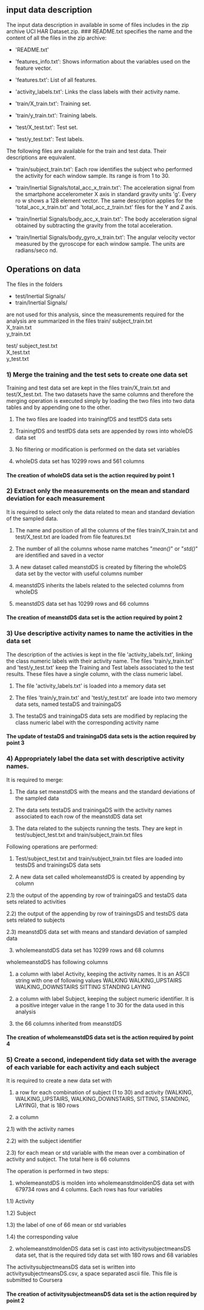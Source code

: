 ## input data description
The input data description in available in some of files includes in the zip archive UCI HAR Dataset.zip.  ### README.txt specifies the name and the content of all the files in the zip archive:

- 'README.txt'

- 'features_info.txt': Shows information about the variables used on the feature vector.

- 'features.txt': List of all features.

- 'activity_labels.txt': Links the class labels with their activity name.

- 'train/X_train.txt': Training set.

- 'train/y_train.txt': Training labels.

- 'test/X_test.txt': Test set.

- 'test/y_test.txt': Test labels.

The following files are available for the train and test data. Their descriptions are equivalent. 

- 'train/subject_train.txt': Each row identifies the subject who performed the activity for each window sample. Its range is from 1 to 30. 

- 'train/Inertial Signals/total_acc_x_train.txt': The acceleration signal from the smartphone accelerometer X axis in standard gravity units 'g'. Every ro
w shows a 128 element vector. The same description applies for the 'total_acc_x_train.txt' and 'total_acc_z_train.txt' files for the Y and Z axis. 

- 'train/Inertial Signals/body_acc_x_train.txt': The body acceleration signal obtained by subtracting the gravity from the total acceleration. 

- 'train/Inertial Signals/body_gyro_x_train.txt': The angular velocity vector measured by the gyroscope for each window sample. The units are radians/seco
nd. 

## Operations on data 

The files in the folders
- test/Inertial Signals/
- train/Inertial Signals/

are not used for this analysis, since the measurements required for the analysis are summarized in the files
train/
   subject_train.txt  
   X_train.txt  
   y_train.txt

test/
   subject_test.txt  
   X_test.txt	
   y_test.txt

### 1) Merge the training and the test sets to create one data set 
Training and test data set are kept in the files train/X_train.txt and test/X_test.txt. The two datasets have the same columns and therefore the merging operation is executed simply by loading the two files into two data tables and by appending one to the other. 

1) The two files are loaded into trainingfDS and testfDS data sets

2) TrainingfDS and testfDS data sets are appended by rows into wholeDS data set

3) No filtering or modification is performed on the data set variables

4) wholeDS data set has 10299 rows and 561 columns

#### The creation of wholeDS data set is the action required by point 1
 
### 2) Extract only the measurements on the mean and standard deviation for each measurement 
It is required to select only the data related to mean and standard deviation of the sampled data. 

1) The name and position of all the columns of the files train/X_train.txt and test/X_test.txt are loaded from file features.txt

2) The number of all the columns whose name matches "*mean()*" or "*std()*" are identified and saved in a vector

3) A new dataset called meanstdDS is created by filtering the wholeDS data set by the vector with useful columns number

4) meanstdDS inherits the labels related to the selected columns from wholeDS 

5) meanstdDS data set has 10299 rows and 66 columns

#### The creation of meanstdDS data set is the action required by point 2

### 3) Use descriptive activity names to name the activities in the data set
The description of the activies is kept in the file 'activity_labels.txt', linking the class numeric labels with their activity name. The files 'train/y_train.txt' and 'test/y_test.txt' keep the Training and Test labels associated to the test results. These files have a single column, with the class numeric label.

1) The file 'activity_labels.txt' is loaded into a memory data set

2) The files 'train/y_train.txt' and 'test/y_test.txt' are loade into two memory data sets, named testaDS and trainingaDS

3) The testaDS and trainingaDS data sets are modified by replacing the class numeric label with the corresponding activity name

#### The update of testaDS and trainingaDS data sets is the action required by point 3

### 4) Appropriately label the data set with descriptive activity names.
It is required to merge:

1) The data set meanstdDS with the means and the standard deviations of the sampled data

2) The data sets testaDS and trainingaDS with the activity names associated to each row of the meanstdDS data set

3) The data related to the subjects running the tests. They are kept in test/subject_test.txt and train/subject_train.txt files    

Following operations are performed:

1) Test/subject_test.txt and train/subject_train.txt files are loaded into testsDS and trainingsDS data sets

2) A new data set called wholemeanstdDS is created by appending by column 

2.1) the output of the appending by row of trainingaDS and testaDS data sets related to activities 

2.2) the output of the appending by row of trainingsDS and testsDS data sets related to subjects

2.3) meanstdDS data set with means and standard deviation of sampled data

3) wholemeanstdDS data set has 10299 rows and 68 columns

wholemeanstdDS has following columns

1) a column with label Activity, keeping the activity names. It is an ASCII string with one of following values
WALKING
WALKING_UPSTAIRS
WALKING_DOWNSTAIRS
SITTING
STANDING
LAYING

2) a column with label Subject, keeping the subject numeric identifier. It is a positive integer value in the range 1 to 30 for the data used in this analysis

3) the 66 columns inherited from meanstdDS

#### The creation of wholemeanstdDS data set is the action required by point 4

### 5) Create a second, independent tidy data set with the average of each variable for each activity and each subject
It is required to create a new data set with

1) a row for each combination of subject (1 to 30) and activity (WALKING, WALKING_UPSTAIRS, WALKING_DOWNSTAIRS, SITTING, STANDING, LAYING), that is 180 rows

2) a column 

2.1) with the activity names

2.2) with the subject identifier

2.3) for each mean or std variable with the mean over a combination of activity and subject. The total here is 66 columns

The operation is performed in two steps:

1) wholemeanstdDS is molden into wholemeanstdmoldenDS data set with 679734 rows and 4 columns. Each rows has four variables

1.1) Activity

1.2) Subject

1.3) the label of one of 66 mean or std variables

1.4) the corresponding value

2) wholemeanstdmoldenDS data set is cast into activitysubjectmeansDS data set, that is the required tidy data set with 180 rows and 68 variables

The activitysubjectmeansDS data set is written into activitysubjectmeansDS.csv, a space separated ascii file. This file is submitted to Coursera

#### The creation of activitysubjectmeansDS data set is the action required by point 2







